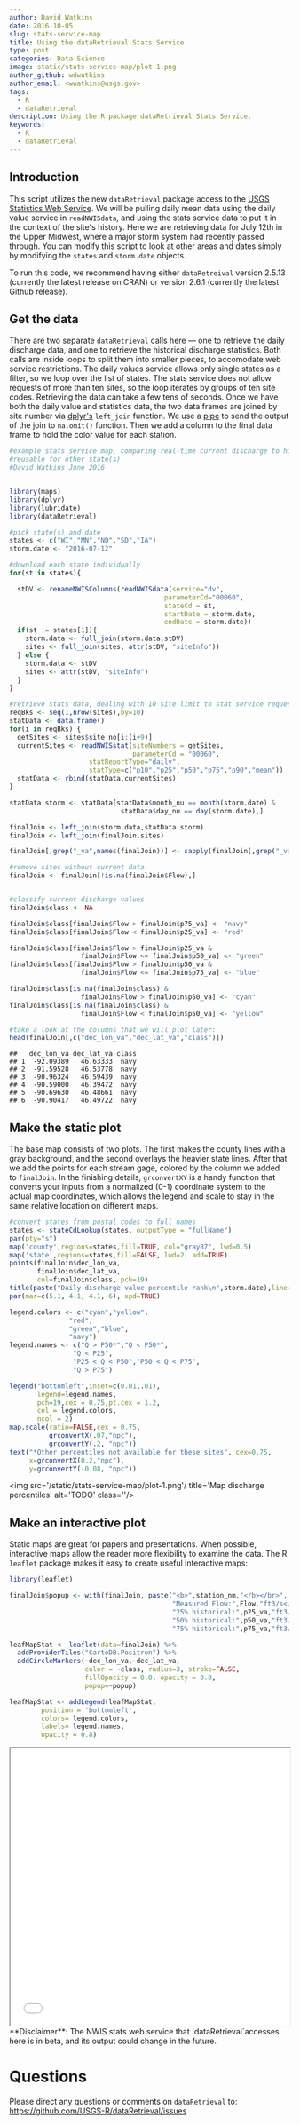 ```yaml
---
author: David Watkins
date: 2016-10-05
slug: stats-service-map
title: Using the dataRetrieval Stats Service
type: post
categories: Data Science
image: static/stats-service-map/plot-1.png
author_github: wdwatkins
author_email: <wwatkins@usgs.gov>
tags: 
  - R
  - dataRetrieval
description: Using the R package dataRetrieval Stats Service.
keywords:
  - R
  - dataRetrieval
---
```


Introduction
------------

This script utilizes the new `dataRetrieval` package access to the [USGS Statistics Web Service](http://waterservices.usgs.gov/rest/Statistics-Service.html). We will be pulling daily mean data using the daily value service in `readNWISdata`, and using the stats service data to put it in the context of the site's history. Here we are retrieving data for July 12th in the Upper Midwest, where a major storm system had recently passed through. You can modify this script to look at other areas and dates simply by modifying the `states` and `storm.date` objects.

To run this code, we recommend having either `dataRetreival` version 2.5.13 (currently the latest release on CRAN) or version 2.6.1 (currently the latest Github release).

Get the data
------------

There are two separate `dataRetrieval` calls here — one to retrieve the daily discharge data, and one to retrieve the historical discharge statistics. Both calls are inside loops to split them into smaller pieces, to accomodate web service restrictions. The daily values service allows only single states as a filter, so we loop over the list of states. The stats service does not allow requests of more than ten sites, so the loop iterates by groups of ten site codes. Retrieving the data can take a few tens of seconds. Once we have both the daily value and statistics data, the two data frames are joined by site number via [dplyr's](https://cran.rstudio.com/web/packages/dplyr/vignettes/introduction.html) `left_join` function. We use a [pipe](https://cran.r-project.org/web/packages/magrittr/vignettes/magrittr.html) to send the output of the join to `na.omit()` function. Then we add a column to the final data frame to hold the color value for each station.

``` r
#example stats service map, comparing real-time current discharge to history for each site
#reusable for other state(s)
#David Watkins June 2016


library(maps)
library(dplyr)
library(lubridate)
library(dataRetrieval)

#pick state(s) and date
states <- c("WI","MN","ND","SD","IA")
storm.date <- "2016-07-12"

#download each state individually
for(st in states){

  stDV <- renameNWISColumns(readNWISdata(service="dv",
                                       parameterCd="00060",
                                       stateCd = st,
                                       startDate = storm.date,
                                       endDate = storm.date))
  if(st != states[1]){
    storm.data <- full_join(storm.data,stDV)
    sites <- full_join(sites, attr(stDV, "siteInfo"))
  } else {
    storm.data <- stDV
    sites <- attr(stDV, "siteInfo")
  }
}

#retrieve stats data, dealing with 10 site limit to stat service requests
reqBks <- seq(1,nrow(sites),by=10)
statData <- data.frame()
for(i in reqBks) {
  getSites <- sites$site_no[i:(i+9)]
  currentSites <- readNWISstat(siteNumbers = getSites,
                               parameterCd = "00060", 
                    statReportType="daily",
                    statType=c("p10","p25","p50","p75","p90","mean"))
  statData <- rbind(statData,currentSites)
}

statData.storm <- statData[statData$month_nu == month(storm.date) & 
                            statData$day_nu == day(storm.date),]

finalJoin <- left_join(storm.data,statData.storm)
finalJoin <- left_join(finalJoin,sites) 

finalJoin[,grep("_va",names(finalJoin))] <- sapply(finalJoin[,grep("_va",names(finalJoin))], function(x) as.numeric(x))

#remove sites without current data 
finalJoin <- finalJoin[!is.na(finalJoin$Flow),] 


#classify current discharge values
finalJoin$class <- NA

finalJoin$class[finalJoin$Flow > finalJoin$p75_va] <- "navy"
finalJoin$class[finalJoin$Flow < finalJoin$p25_va] <- "red"

finalJoin$class[finalJoin$Flow > finalJoin$p25_va & 
                  finalJoin$Flow <= finalJoin$p50_va] <- "green"
finalJoin$class[finalJoin$Flow > finalJoin$p50_va &
                  finalJoin$Flow <= finalJoin$p75_va] <- "blue"

finalJoin$class[is.na(finalJoin$class) & 
                  finalJoin$Flow > finalJoin$p50_va] <- "cyan"
finalJoin$class[is.na(finalJoin$class) & 
                  finalJoin$Flow < finalJoin$p50_va] <- "yellow"

#take a look at the columns that we will plot later:
head(finalJoin[,c("dec_lon_va","dec_lat_va","class")])
```

    ##   dec_lon_va dec_lat_va class
    ## 1  -92.09389   46.63333  navy
    ## 2  -91.59528   46.53778  navy
    ## 3  -90.96324   46.59439  navy
    ## 4  -90.59000   46.39472  navy
    ## 5  -90.69630   46.48661  navy
    ## 6  -90.90417   46.49722  navy

Make the static plot
--------------------

The base map consists of two plots. The first makes the county lines with a gray background, and the second overlays the heavier state lines. After that we add the points for each stream gage, colored by the column we added to `finalJoin`. In the finishing details, `grconvertXY` is a handy function that converts your inputs from a normalized (0-1) coordinate system to the actual map coordinates, which allows the legend and scale to stay in the same relative location on different maps.

``` r
#convert states from postal codes to full names
states <- stateCdLookup(states, outputType = "fullName")
par(pty="s")
map('county',regions=states,fill=TRUE, col="gray87", lwd=0.5)
map('state',regions=states,fill=FALSE, lwd=2, add=TRUE)
points(finalJoin$dec_lon_va,
       finalJoin$dec_lat_va,
       col=finalJoin$class, pch=19)
title(paste("Daily discharge value percentile rank\n",storm.date),line=1)
par(mar=c(5.1, 4.1, 4.1, 6), xpd=TRUE)

legend.colors <- c("cyan","yellow",
               "red",
               "green","blue",
               "navy")
legend.names <- c("Q > P50*","Q < P50*",
                "Q < P25",
                "P25 < Q < P50","P50 < Q < P75",
                "Q > P75")

legend("bottomleft",inset=c(0.01,.01),
       legend=legend.names,
       pch=19,cex = 0.75,pt.cex = 1.2,
       col = legend.colors,
       ncol = 2)
map.scale(ratio=FALSE,cex = 0.75,
          grconvertX(.07,"npc"), 
          grconvertY(.2, "npc"))
text("*Other percentiles not available for these sites", cex=0.75,
     x=grconvertX(0.2,"npc"), 
     y=grconvertY(-0.08, "npc"))
```

<img src='/static/stats-service-map/plot-1.png'/ title='Map discharge percentiles' alt='TODO' class=''/>

Make an interactive plot
------------------------

Static maps are great for papers and presentations. When possible, interactive maps allow the reader more flexibility to examine the data. The R `leaflet` package makes it easy to create useful interactive maps:

``` r
library(leaflet)

finalJoin$popup <- with(finalJoin, paste("<b>",station_nm,"</b></br>",
                                         "Measured Flow:",Flow,"ft3/s</br>",
                                         "25% historical:",p25_va,"ft3/s</br>",
                                         "50% historical:",p50_va,"ft3/s</br>",
                                         "75% historical:",p75_va,"ft3/s"))

leafMapStat <- leaflet(data=finalJoin) %>% 
  addProviderTiles("CartoDB.Positron") %>%
  addCircleMarkers(~dec_lon_va,~dec_lat_va,
                   color = ~class, radius=3, stroke=FALSE,
                   fillOpacity = 0.8, opacity = 0.8,
                   popup=~popup)

leafMapStat <- addLegend(leafMapStat,
        position = 'bottomleft',
        colors= legend.colors,
        labels= legend.names,
        opacity = 0.8)
```

<iframe seamless src="/static/stats-service-map/leafMapStat/index.html" width="100%" height="500">
</iframe>
**Disclaimer**: The NWIS stats web service that `dataRetrieval`accesses here is in beta, and its output could change in the future.

Questions
=========

Please direct any questions or comments on `dataRetrieval` to: <https://github.com/USGS-R/dataRetrieval/issues>
